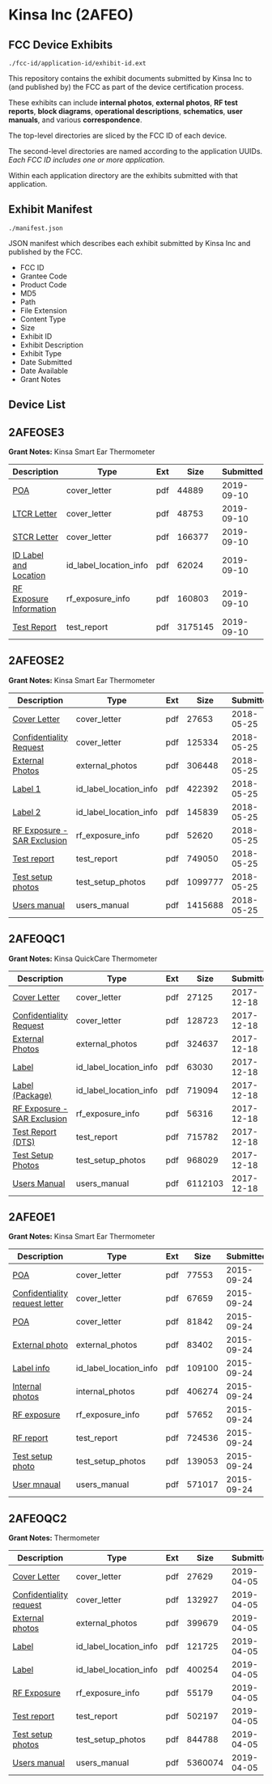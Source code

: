 # Kinsa Inc (2AFEO)
## FCC Device Exhibits

```
./fcc-id/application-id/exhibit-id.ext
```

This repository contains the exhibit documents submitted by Kinsa Inc to (and published by) the FCC as part of the device certification process.

These exhibits can include **internal photos**, **external photos**, **RF test reports**, **block diagrams**, **operational descriptions**, **schematics**, **user manuals**, and various **correspondence**.

The top-level directories are sliced by the FCC ID of each device.

The second-level directories are named according to the application UUIDs. *Each FCC ID includes one or more application.*

Within each application directory are the exhibits submitted with that application. 

## Exhibit Manifest

```
./manifest.json
```

JSON manifest which describes each exhibit submitted by Kinsa Inc and published by the FCC.

- FCC ID
- Grantee Code
- Product Code
- MD5
- Path
- File Extension
- Content Type
- Size
- Exhibit ID
- Exhibit Description
- Exhibit Type
- Date Submitted
- Date Available
- Grant Notes

## Device List
## 2AFEOSE3
**Grant Notes:** Kinsa Smart Ear Thermometer

| Description | Type | Ext | Size | Submitted | Available |
| ----------- | ---- | --- | ---- | --------- | --------- |
| [POA](2AFEOSE3/0d6d086642bd16e6bebba81674347c14/4439566.pdf) | cover_letter | pdf | 44889 | 2019-09-10 | 2019-09-10 |
| [LTCR Letter](2AFEOSE3/0d6d086642bd16e6bebba81674347c14/4439567.pdf) | cover_letter | pdf | 48753 | 2019-09-10 | 2019-09-10 |
| [STCR Letter](2AFEOSE3/0d6d086642bd16e6bebba81674347c14/4439568.pdf) | cover_letter | pdf | 166377 | 2019-09-10 | 2019-09-10 |
| [ID Label and Location](2AFEOSE3/0d6d086642bd16e6bebba81674347c14/4439571.pdf) | id_label_location_info | pdf | 62024 | 2019-09-10 | 2019-09-10 |
| [RF Exposure Information](2AFEOSE3/0d6d086642bd16e6bebba81674347c14/4439573.pdf) | rf_exposure_info | pdf | 160803 | 2019-09-10 | 2019-09-10 |
| [Test Report](2AFEOSE3/0d6d086642bd16e6bebba81674347c14/4439576.pdf) | test_report | pdf | 3175145 | 2019-09-10 | 2019-09-10 |
## 2AFEOSE2
**Grant Notes:** Kinsa Smart Ear Thermometer

| Description | Type | Ext | Size | Submitted | Available |
| ----------- | ---- | --- | ---- | --------- | --------- |
| [Cover Letter](2AFEOSE2/f72fef5e3a0107f8aa195ed3f5680f83/3864430.pdf) | cover_letter | pdf | 27653 | 2018-05-25 | 2018-05-25 |
| [Confidentiality Request](2AFEOSE2/f72fef5e3a0107f8aa195ed3f5680f83/3864431.pdf) | cover_letter | pdf | 125334 | 2018-05-25 | 2018-05-25 |
| [External Photos](2AFEOSE2/f72fef5e3a0107f8aa195ed3f5680f83/3864433.pdf) | external_photos | pdf | 306448 | 2018-05-25 | 2018-11-20 |
| [Label 1](2AFEOSE2/f72fef5e3a0107f8aa195ed3f5680f83/3864435.pdf) | id_label_location_info | pdf | 422392 | 2018-05-25 | 2018-05-25 |
| [Label 2](2AFEOSE2/f72fef5e3a0107f8aa195ed3f5680f83/3864436.pdf) | id_label_location_info | pdf | 145839 | 2018-05-25 | 2018-05-25 |
| [RF Exposure - SAR Exclusion](2AFEOSE2/f72fef5e3a0107f8aa195ed3f5680f83/3864438.pdf) | rf_exposure_info | pdf | 52620 | 2018-05-25 | 2018-05-25 |
| [Test report](2AFEOSE2/f72fef5e3a0107f8aa195ed3f5680f83/3864441.pdf) | test_report | pdf | 749050 | 2018-05-25 | 2018-05-25 |
| [Test setup photos](2AFEOSE2/f72fef5e3a0107f8aa195ed3f5680f83/3864442.pdf) | test_setup_photos | pdf | 1099777 | 2018-05-25 | 2018-11-20 |
| [Users manual](2AFEOSE2/f72fef5e3a0107f8aa195ed3f5680f83/3864448.pdf) | users_manual | pdf | 1415688 | 2018-05-25 | 2018-11-20 |
## 2AFEOQC1
**Grant Notes:** Kinsa QuickCare Thermometer

| Description | Type | Ext | Size | Submitted | Available |
| ----------- | ---- | --- | ---- | --------- | --------- |
| [Cover Letter](2AFEOQC1/a7a84c12ed81daa50ba2d67fda2f7cfe/3682562.pdf) | cover_letter | pdf | 27125 | 2017-12-18 | 2017-12-18 |
| [Confidentiality Request](2AFEOQC1/a7a84c12ed81daa50ba2d67fda2f7cfe/3682564.pdf) | cover_letter | pdf | 128723 | 2017-12-18 | 2017-12-18 |
| [External Photos](2AFEOQC1/a7a84c12ed81daa50ba2d67fda2f7cfe/3682566.pdf) | external_photos | pdf | 324637 | 2017-12-18 | 2018-06-15 |
| [Label](2AFEOQC1/a7a84c12ed81daa50ba2d67fda2f7cfe/3682568.pdf) | id_label_location_info | pdf | 63030 | 2017-12-18 | 2017-12-18 |
| [Label (Package)](2AFEOQC1/a7a84c12ed81daa50ba2d67fda2f7cfe/3682569.pdf) | id_label_location_info | pdf | 719094 | 2017-12-18 | 2017-12-18 |
| [RF Exposure - SAR Exclusion](2AFEOQC1/a7a84c12ed81daa50ba2d67fda2f7cfe/3682574.pdf) | rf_exposure_info | pdf | 56316 | 2017-12-18 | 2017-12-18 |
| [Test Report (DTS)](2AFEOQC1/a7a84c12ed81daa50ba2d67fda2f7cfe/3682577.pdf) | test_report | pdf | 715782 | 2017-12-18 | 2017-12-18 |
| [Test Setup Photos](2AFEOQC1/a7a84c12ed81daa50ba2d67fda2f7cfe/3682578.pdf) | test_setup_photos | pdf | 968029 | 2017-12-18 | 2018-06-15 |
| [Users Manual](2AFEOQC1/a7a84c12ed81daa50ba2d67fda2f7cfe/3682580.pdf) | users_manual | pdf | 6112103 | 2017-12-18 | 2018-06-15 |
## 2AFEOE1
**Grant Notes:** Kinsa Smart Ear Thermometer

| Description | Type | Ext | Size | Submitted | Available |
| ----------- | ---- | --- | ---- | --------- | --------- |
| [POA](2AFEOE1/29bda4f6fc897ac475562fcae7ef1ba7/2760034.pdf) | cover_letter | pdf | 77553 | 2015-09-24 | 2015-09-24 |
| [Confidentiality request letter](2AFEOE1/29bda4f6fc897ac475562fcae7ef1ba7/2760035.pdf) | cover_letter | pdf | 67659 | 2015-09-24 | 2015-09-24 |
| [POA](2AFEOE1/29bda4f6fc897ac475562fcae7ef1ba7/2760036.pdf) | cover_letter | pdf | 81842 | 2015-09-24 | 2015-09-24 |
| [External photo](2AFEOE1/29bda4f6fc897ac475562fcae7ef1ba7/2760045.pdf) | external_photos | pdf | 83402 | 2015-09-24 | 2015-09-24 |
| [Label info](2AFEOE1/29bda4f6fc897ac475562fcae7ef1ba7/2760043.pdf) | id_label_location_info | pdf | 109100 | 2015-09-24 | 2015-09-24 |
| [Internal photos](2AFEOE1/29bda4f6fc897ac475562fcae7ef1ba7/2760046.pdf) | internal_photos | pdf | 406274 | 2015-09-24 | 2015-09-24 |
| [RF exposure](2AFEOE1/29bda4f6fc897ac475562fcae7ef1ba7/2760042.pdf) | rf_exposure_info | pdf | 57652 | 2015-09-24 | 2015-09-24 |
| [RF report](2AFEOE1/29bda4f6fc897ac475562fcae7ef1ba7/2760040.pdf) | test_report | pdf | 724536 | 2015-09-24 | 2015-09-24 |
| [Test setup photo](2AFEOE1/29bda4f6fc897ac475562fcae7ef1ba7/2760041.pdf) | test_setup_photos | pdf | 139053 | 2015-09-24 | 2015-09-24 |
| [User mnaual](2AFEOE1/29bda4f6fc897ac475562fcae7ef1ba7/2760044.pdf) | users_manual | pdf | 571017 | 2015-09-24 | 2015-09-24 |
## 2AFEOQC2
**Grant Notes:** Thermometer

| Description | Type | Ext | Size | Submitted | Available |
| ----------- | ---- | --- | ---- | --------- | --------- |
| [Cover Letter](2AFEOQC2/6477271ace6bf7e32045b452a38f938b/4229642.pdf) | cover_letter | pdf | 27629 | 2019-04-05 | 2019-04-05 |
| [Confidentiality request](2AFEOQC2/6477271ace6bf7e32045b452a38f938b/4229643.pdf) | cover_letter | pdf | 132927 | 2019-04-05 | 2019-04-05 |
| [External photos](2AFEOQC2/6477271ace6bf7e32045b452a38f938b/4229645.pdf) | external_photos | pdf | 399679 | 2019-04-05 | 2019-10-01 |
| [Label](2AFEOQC2/6477271ace6bf7e32045b452a38f938b/4229647.pdf) | id_label_location_info | pdf | 121725 | 2019-04-05 | 2019-04-05 |
| [Label](2AFEOQC2/6477271ace6bf7e32045b452a38f938b/4229648.pdf) | id_label_location_info | pdf | 400254 | 2019-04-05 | 2019-04-05 |
| [RF Exposure](2AFEOQC2/6477271ace6bf7e32045b452a38f938b/4229650.pdf) | rf_exposure_info | pdf | 55179 | 2019-04-05 | 2019-04-05 |
| [Test report](2AFEOQC2/6477271ace6bf7e32045b452a38f938b/4229652.pdf) | test_report | pdf | 502197 | 2019-04-05 | 2019-04-05 |
| [Test setup photos](2AFEOQC2/6477271ace6bf7e32045b452a38f938b/4229653.pdf) | test_setup_photos | pdf | 844788 | 2019-04-05 | 2019-10-01 |
| [Users manual](2AFEOQC2/6477271ace6bf7e32045b452a38f938b/4229654.pdf) | users_manual | pdf | 5360074 | 2019-04-05 | 2019-10-01 |
